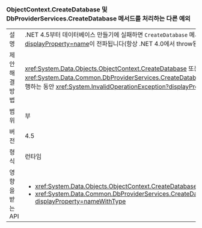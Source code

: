 ### <a name="different-exception-handling-for-objectcontextcreatedatabase-and-dbproviderservicescreatedatabase-methods"></a>ObjectContext.CreateDatabase 및 DbProviderServices.CreateDatabase 메서드를 처리하는 다른 예외

|   |   |
|---|---|
|설명|.NET 4.5부터 데이터베이스 만들기에 실패하면 <code>CreateDatabase</code> 메서드는 빈 데이터베이스를 삭제하려고 합니다. 해당 작업에 성공하면 원래의 <xref:System.Data.SqlClient.SqlException?displayProperty=name>이 전파됩니다(항상 .NET 4.0에서 throw된 <xref:System.InvalidOperationException?displayProperty=name> 대신).|
|제안 해결 방법|<xref:System.Data.Objects.ObjectContext.CreateDatabase> 또는 <xref:System.Data.Common.DbProviderServices.CreateDatabase(System.Data.Common.DbConnection,System.Nullable{System.Int32},System.Data.Metadata.Edm.StoreItemCollection)>를 실행하는 동안 <xref:System.InvalidOperationException?displayProperty=name>을 catch하는 경우, 이제 SQLExceptions도 catch됩니다.|
|범위|부|
|버전|4.5|
|형식|런타임|
|영향을 받는 API|<ul><li><xref:System.Data.Objects.ObjectContext.CreateDatabase?displayProperty=nameWithType></li><li><xref:System.Data.Common.DbProviderServices.CreateDatabase(System.Data.Common.DbConnection,System.Nullable{System.Int32},System.Data.Metadata.Edm.StoreItemCollection)?displayProperty=nameWithType></li></ul>|

